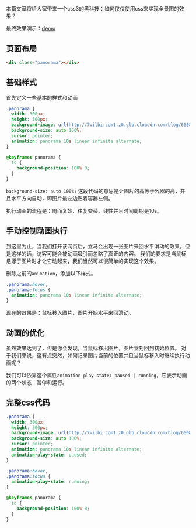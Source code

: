 本篇文章将给大家带来一个css3的黑科技：如何仅仅使用css来实现全景图的效果？

最终效果演示：[demo](https://ansenhuang.github.io/example/css/panorama-photo.html)

## 页面布局

``` html
<div class="panorama"></div>
```
## 基础样式

首先定义一些基本的样式和动画

``` css
.panorama {
  width: 300px;
  height: 300px;
  background-image: url(http://7vilbi.com1.z0.glb.clouddn.com/blog/6608185829213862083.jpg);
  background-size: auto 100%;
  cursor: pointer;
  animation: panorama 10s linear infinite alternate;
}

@keyframes panorama {
  to {
    background-position: 100% 0;
  }
}
```

`background-size: auto 100%;` 这段代码的意思是让图片的高等于容器的高，并且水平方向自动，即图片最左边贴着容器左侧。

执行动画的流程是：周而复始、往复交替、线性并且时间周期是10s。
## 手动控制动画执行

到这里为止，当我们打开该网页后，立马会出现一张图片来回水平滑动的效果。但是这样的话，访客可能会被动画吸引而忽略了真正的内容。
我们的要求是当鼠标悬浮于图片时才让它动起来，我们当然可以很简单的实现这个效果。

删除之前的`animation`，添加以下样式。

``` css
.panorama:hover,
.panorama:focus {
  animation: panorama 10s linear infinite alternate;
}
```

现在的效果是：鼠标移入图片，图片开始水平来回滑动。
## 动画的优化

虽然效果达到了，但是你会发现，当鼠标移出图片，图片立刻回到初始位置。
对于我们来说，这有点突然，如何记录图片当前的位置并且当鼠标移入时继续执行动画呢？

我们可以依靠这个属性`animation-play-state: paused | running`，它表示动画的两个状态：暂停和运行。
## 完整css代码

``` css
.panorama {
  width: 300px;
  height: 300px;
  background-image: url(http://7vilbi.com1.z0.glb.clouddn.com/blog/6608185829213862083.jpg);
  background-size: auto 100%;
  cursor: pointer;
  animation: panorama 10s linear infinite alternate;
  animation-play-state: paused;
}

.panorama:hover,
.panorama:focus {
  animation-play-state: running;
}

@keyframes panorama {
  to {
    background-position: 100% 0;
  }
}
```
